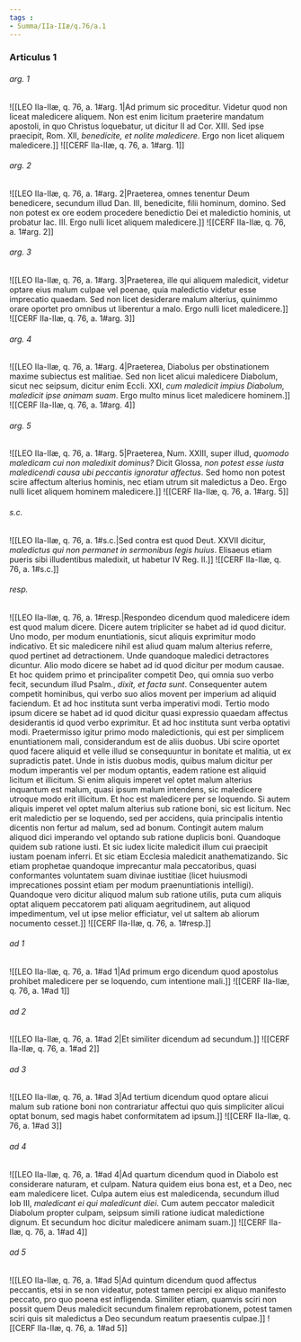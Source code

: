 ```yaml
---
tags : 
- Summa/IIa-IIæ/q.76/a.1
---
```


### Articulus 1

###### arg. 1
![[LEO IIa-IIæ, q. 76, a. 1#arg. 1|Ad primum sic proceditur. Videtur quod non liceat maledicere aliquem. Non est enim licitum praeterire mandatum apostoli, in quo Christus loquebatur, ut dicitur II ad Cor. XIII. Sed ipse praecipit, Rom. XII, *benedicite, et nolite maledicere*. Ergo non licet aliquem maledicere.]]
![[CERF IIa-IIæ, q. 76, a. 1#arg. 1]]

###### arg. 2
![[LEO IIa-IIæ, q. 76, a. 1#arg. 2|Praeterea, omnes tenentur Deum benedicere, secundum illud Dan. III, benedicite, filii hominum, domino. Sed non potest ex ore eodem procedere benedictio Dei et maledictio hominis, ut probatur Iac. III. Ergo nulli licet aliquem maledicere.]]
![[CERF IIa-IIæ, q. 76, a. 1#arg. 2]]

###### arg. 3
![[LEO IIa-IIæ, q. 76, a. 1#arg. 3|Praeterea, ille qui aliquem maledicit, videtur optare eius malum culpae vel poenae, quia maledictio videtur esse imprecatio quaedam. Sed non licet desiderare malum alterius, quinimmo orare oportet pro omnibus ut liberentur a malo. Ergo nulli licet maledicere.]]
![[CERF IIa-IIæ, q. 76, a. 1#arg. 3]]

###### arg. 4
![[LEO IIa-IIæ, q. 76, a. 1#arg. 4|Praeterea, Diabolus per obstinationem maxime subiectus est malitiae. Sed non licet alicui maledicere Diabolum, sicut nec seipsum, dicitur enim Eccli. XXI, *cum maledicit impius Diabolum, maledicit ipse animam suam*. Ergo multo minus licet maledicere hominem.]]
![[CERF IIa-IIæ, q. 76, a. 1#arg. 4]]

###### arg. 5
![[LEO IIa-IIæ, q. 76, a. 1#arg. 5|Praeterea, Num. XXIII, super illud, *quomodo maledicam cui non maledixit dominus?* Dicit Glossa, *non potest esse iusta maledicendi causa ubi peccantis ignoratur affectus*. Sed homo non potest scire affectum alterius hominis, nec etiam utrum sit maledictus a Deo. Ergo nulli licet aliquem hominem maledicere.]]
![[CERF IIa-IIæ, q. 76, a. 1#arg. 5]]

###### s.c.
![[LEO IIa-IIæ, q. 76, a. 1#s.c.|Sed contra est quod Deut. XXVII dicitur, *maledictus qui non permanet in sermonibus legis huius*. Elisaeus etiam pueris sibi illudentibus maledixit, ut habetur IV Reg. II.]]
![[CERF IIa-IIæ, q. 76, a. 1#s.c.]]

###### resp.
![[LEO IIa-IIæ, q. 76, a. 1#resp.|Respondeo dicendum quod maledicere idem est quod malum dicere. Dicere autem tripliciter se habet ad id quod dicitur. Uno modo, per modum enuntiationis, sicut aliquis exprimitur modo indicativo. Et sic maledicere nihil est aliud quam malum alterius referre, quod pertinet ad detractionem. Unde quandoque maledici detractores dicuntur. Alio modo dicere se habet ad id quod dicitur per modum causae. Et hoc quidem primo et principaliter competit Deo, qui omnia suo verbo fecit, secundum illud Psalm., *dixit, et facta sunt*. Consequenter autem competit hominibus, qui verbo suo alios movent per imperium ad aliquid faciendum. Et ad hoc instituta sunt verba imperativi modi. Tertio modo ipsum dicere se habet ad id quod dicitur quasi expressio quaedam affectus desiderantis id quod verbo exprimitur. Et ad hoc instituta sunt verba optativi modi. Praetermisso igitur primo modo maledictionis, qui est per simplicem enuntiationem mali, considerandum est de aliis duobus. Ubi scire oportet quod facere aliquid et velle illud se consequuntur in bonitate et malitia, ut ex supradictis patet. Unde in istis duobus modis, quibus malum dicitur per modum imperantis vel per modum optantis, eadem ratione est aliquid licitum et illicitum. Si enim aliquis imperet vel optet malum alterius inquantum est malum, quasi ipsum malum intendens, sic maledicere utroque modo erit illicitum. Et hoc est maledicere per se loquendo. Si autem aliquis imperet vel optet malum alterius sub ratione boni, sic est licitum. Nec erit maledictio per se loquendo, sed per accidens, quia principalis intentio dicentis non fertur ad malum, sed ad bonum. Contingit autem malum aliquod dici imperando vel optando sub ratione duplicis boni. Quandoque quidem sub ratione iusti. Et sic iudex licite maledicit illum cui praecipit iustam poenam inferri. Et sic etiam Ecclesia maledicit anathematizando. Sic etiam prophetae quandoque imprecantur mala peccatoribus, quasi conformantes voluntatem suam divinae iustitiae (licet huiusmodi imprecationes possint etiam per modum praenuntiationis intelligi). Quandoque vero dicitur aliquod malum sub ratione utilis, puta cum aliquis optat aliquem peccatorem pati aliquam aegritudinem, aut aliquod impedimentum, vel ut ipse melior efficiatur, vel ut saltem ab aliorum nocumento cesset.]]
![[CERF IIa-IIæ, q. 76, a. 1#resp.]]

###### ad 1
![[LEO IIa-IIæ, q. 76, a. 1#ad 1|Ad primum ergo dicendum quod apostolus prohibet maledicere per se loquendo, cum intentione mali.]]
![[CERF IIa-IIæ, q. 76, a. 1#ad 1]]

###### ad 2
![[LEO IIa-IIæ, q. 76, a. 1#ad 2|Et similiter dicendum ad secundum.]]
![[CERF IIa-IIæ, q. 76, a. 1#ad 2]]

###### ad 3
![[LEO IIa-IIæ, q. 76, a. 1#ad 3|Ad tertium dicendum quod optare alicui malum sub ratione boni non contrariatur affectui quo quis simpliciter alicui optat bonum, sed magis habet conformitatem ad ipsum.]]
![[CERF IIa-IIæ, q. 76, a. 1#ad 3]]

###### ad 4
![[LEO IIa-IIæ, q. 76, a. 1#ad 4|Ad quartum dicendum quod in Diabolo est considerare naturam, et culpam. Natura quidem eius bona est, et a Deo, nec eam maledicere licet. Culpa autem eius est maledicenda, secundum illud Iob III, *maledicant ei qui maledicunt diei*. Cum autem peccator maledicit Diabolum propter culpam, seipsum simili ratione iudicat maledictione dignum. Et secundum hoc dicitur maledicere animam suam.]]
![[CERF IIa-IIæ, q. 76, a. 1#ad 4]]

###### ad 5
![[LEO IIa-IIæ, q. 76, a. 1#ad 5|Ad quintum dicendum quod affectus peccantis, etsi in se non videatur, potest tamen percipi ex aliquo manifesto peccato, pro quo poena est infligenda. Similiter etiam, quamvis sciri non possit quem Deus maledicit secundum finalem reprobationem, potest tamen sciri quis sit maledictus a Deo secundum reatum praesentis culpae.]]
![[CERF IIa-IIæ, q. 76, a. 1#ad 5]]

